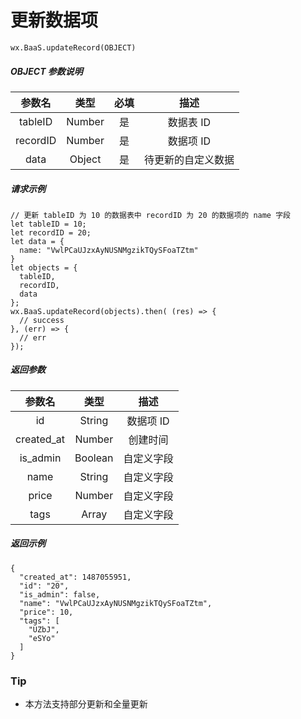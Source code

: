 # 更新数据项

`wx.BaaS.updateRecord(OBJECT)`

##### OBJECT 参数说明

|   参数名    |   类型   |  必填  |    描述     |
| :------: | :----: | :--: | :-------: |
| tableID  | Number |  是   |  数据表 ID   |
| recordID | Number |  是   |  数据项 ID   |
|   data   | Object |  是   | 待更新的自定义数据 |

##### 请求示例

```
// 更新 tableID 为 10 的数据表中 recordID 为 20 的数据项的 name 字段
let tableID = 10;
let recordID = 20;
let data = {
  name: "VwlPCaUJzxAyNUSNMgzikTQySFoaTZtm"
}
let objects = {
  tableID,
  recordID,
  data
};
wx.BaaS.updateRecord(objects).then( (res) => {
  // success
}, (err) => {
  // err
});
```

##### 返回参数

|    参数名     |   类型    |   描述   |
| :--------: | :-----: | :----: |
|     id     | String  | 数据项 ID |
| created_at | Number  |  创建时间  |
|  is_admin  | Boolean | 自定义字段  |
|    name    | String  | 自定义字段  |
|   price    | Number  | 自定义字段  |
|    tags    |  Array  | 自定义字段  |

##### 返回示例

```
{
  "created_at": 1487055951,
  "id": "20",
  "is_admin": false,
  "name": "VwlPCaUJzxAyNUSNMgzikTQySFoaTZtm",
  "price": 10,
  "tags": [
    "UZbJ",
    "eSYo"
  ]
}
```

### Tip

- 本方法支持部分更新和全量更新
